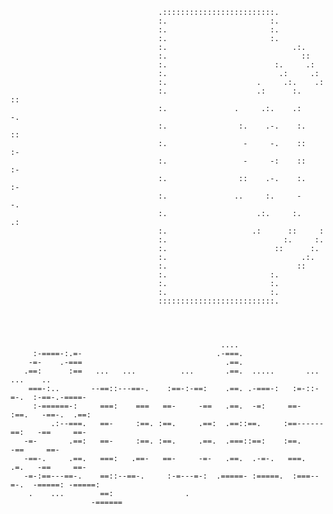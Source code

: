                                                                                                                                  
                                                                                                    
                                                                                                    
                                                                                                    
                                     .:::::::::::::::::::::::::.                                    
                                     :.                       :.                                    
                                     :.                       :.                                    
                                     :.                       :.                                    
                                     :.                            .:.                              
                                     :.                              ::                             
                                     :.                        :.     .:                            
                                     :.                         .:     .:                           
                                     :.                    .     .:.    .:                          
                                     :.                    .:      :.    ::                         
                                     :.               .     .:.    .:     -.                        
                                     :.                :.    .-.    :.    ::                        
                                     :.                 -     -.    ::    :-                        
                                     :.                 -     -:    ::    :-                        
                                     :.                ::    .-.    :.    :-                        
                                     :.               ..     :.     -     -.                        
                                     :.                    .:.     :.    .:                         
                                     :.                   .:      ::     :                          
                                     :.                          :.     :.                          
                                     :.                        ::      :.                           
                                     :.                              .:.                            
                                     :.                             ::                              
                                     :.                       :.                                    
                                     :.                       :.                                    
                                     :.                       :.                                    
                                     ::::::::::::::::::::::::::.                                    
                                                                                                    
                                                                                                    
                                                                                                    
                                                                                                            
                                                   ....                                             
         :-====-:.=-                              .-===.                                            
        -=-    .-===                                .==.                                            
       .==:      :==   ...   ...          ...       .==.  .....       ...      ...    ..            
        ===-:..       --==::---==-.    :==-:-==:    .==. .-===-:   :=-::-=-.  :-==-.-====-          
         :-======-:     ===:    ===   ==-     -==   .==.  -=:     ==-    :==.   -==-.  .==:         
             .:--===.   ==-     :==. :==.     .==:  .==::==.     :==------==:   -==     ==-         
       -=-       .==:   ==-     :==. :==.     .==.  .===::==:    :==.           -==     ==-         
       -==-.     .==.   ===:   .==-   ==-     -=-   .==.  .-=-.   ===.    .=.   -==     ==-         
       -=-:==---==-.    ==::--==-.     :-=---=-:  .=====- :=====.  :===--=-.  -=====: -=====:       
        .    ...        ==:                .                                                        
                      -======                                                                       
                                                                                                    
                                                                                                    
                                                                                                    
                                                                                                    
